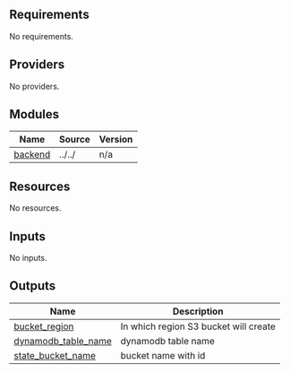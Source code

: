 <!-- BEGIN_TF_DOCS -->
## Requirements

No requirements.

## Providers

No providers.

## Modules

| Name | Source | Version |
|------|--------|---------|
| <a name="module_backend"></a> [backend](#module\_backend) | ../../ | n/a |

## Resources

No resources.

## Inputs

No inputs.

## Outputs

| Name | Description |
|------|-------------|
| <a name="output_bucket_region"></a> [bucket\_region](#output\_bucket\_region) | In which region S3 bucket will create |
| <a name="output_dynamodb_table_name"></a> [dynamodb\_table\_name](#output\_dynamodb\_table\_name) | dynamodb table name |
| <a name="output_state_bucket_name"></a> [state\_bucket\_name](#output\_state\_bucket\_name) | bucket name with id |
<!-- END_TF_DOCS -->